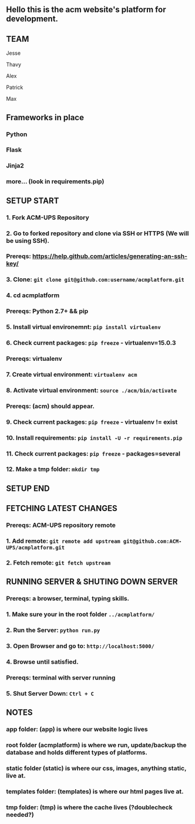 ## Hello this is the acm website's platform for development.

## TEAM
Jesse

Thavy

Alex

Patrick

Max

## Frameworks in place
### Python 
### Flask
### Jinja2
### more... (look in requirements.pip)

## SETUP START
### 1. Fork ACM-UPS Repository
### 2. Go to forked repository and clone via SSH or HTTPS (We will be using SSH).
### Prereqs: https://help.github.com/articles/generating-an-ssh-key/
### 3. Clone: `git clone git@github.com:username/acmplatform.git`
### 4. cd acmplatform
### Prereqs: Python 2.7+ && pip 
### 5. Install virtual environemnt: `pip install virtualenv`
### 6. Check current packages: `pip freeze` - virtualenv=15.0.3
### Prereqs: virtualenv
### 7. Create virtual environment: `virtualenv acm`
### 8. Activate virtual environment: `source ./acm/bin/activate`
### Prereqs: (acm) should appear.
### 9. Check current packages: `pip freeze` - virtualenv != exist
### 10. Install requirements: `pip install -U -r requirements.pip`
### 11. Check current packages: `pip freeze` - packages=several
### 12. Make a tmp folder: `mkdir tmp`
## SETUP END

## FETCHING LATEST CHANGES
### Prereqs: ACM-UPS repository remote
### 1. Add remote: `git remote add upstream git@github.com:ACM-UPS/acmplatform.git`
### 2. Fetch remote: `git fetch upstream`

## RUNNING SERVER & SHUTING DOWN SERVER
### Prereqs: a browser, terminal, typing skills.
### 1. Make sure your in the root folder `../acmplatform/`
### 2. Run the Server: `python run.py`
### 3. Open Browser and go to: `http://localhost:5000/`
### 4. Browse until satisfied. 
### Prereqs: terminal with server running
### 5. Shut Server Down: `Ctrl + C`

## NOTES 
### app folder: (app) is where our website logic lives
### root folder (acmplatform) is where we run, update/backup the database and holds different types of platforms. 
### static folder (static) is where our css, images, anything static, live at.
### templates folder: (templates) is where our html pages live at.
### tmp folder: (tmp) is where the cache lives (?doublecheck needed?) 

